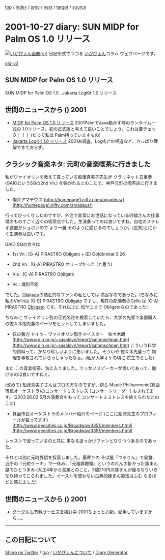 [top](https://igapyon.github.io/diary/) 
 / [index](https://igapyon.github.io/diary/2001/index.html) 
 / [prev](https://igapyon.github.io/diary/2001/ig011026.html) 
 / [next](https://igapyon.github.io/diary/2001/ig011028.html) 
 / [target](https://igapyon.github.io/diary/2001/ig011027.html) 
 / [source](https://github.com/igapyon/diary/blob/gh-pages/2001/ig011027.html.src.md) 

2001-10-27 diary: SUN MIDP for Palm OS 1.0 リリース
=====================================================================================================
[![いがぴょん画像(小)](https://igapyon.github.io/diary/images/iga200306s.jpg "いがぴょん")](https://igapyon.github.io/diary/memo/memoigapyon.html) 日記形式でつづる [いがぴょん](https://igapyon.github.io/diary/memo/memoigapyon.html)コラム ウェブページです。

[old-v2](ig011027-orig.html)

## SUN MIDP for Palm OS 1.0 リリース

SUN MIDP for Palm OS 1.0 , Jakarta LogKit 1.0 リリース




 
## 世間のニュースから () 2001

* [MIDP for Palm OS 1.0 リリース](http://java.sun.com/products/midp4palm/)  2001PalmでJava動かす時のランタイム一式の 1.0リリース。初の正式版と考えて良いことでしょう。これは要チェック！！！ (だって私は Palm持っていますもの)
* [Jakarta LogKit 1.0 リリース](http://jakarta.apache.org/avalon/logkit/index.html)  2001未調査。Log4jとの相違など、さっぱり理解できておらず。

## クラシック音楽ネタ: 元町の音楽喫茶に行きました

私がヴァイオリンを教えて貰っている船津真美子先生が クラリネット五重奏 (GAIOというSQの2nd
Vn.) を弾かれるとのことで、神戸元町の喫茶店に行きました。

* 喫茶アマデウス
  [http://homepage1.nifty.com/amadeus/](http://homepage1.nifty.com/amadeus/)

行ってびっくりしたのですが、外注で非常にお世話になっている砂越さんの仕事場のものすごく近くの喫茶店でした。生演奏ってのは良いですね。自宅のステレオ装置がショボいので より一層 そのように感じるのでしょうか。(苦笑)とにかく生演奏は良いです。

GAIO SQの方々は

* 1st Vn : [G-A] PIRASTRO Obligato + [E] Goldbrokat 0.26
  
* 2nd Vn : [G-A] PIRASTRO オリーブだった (と思う)
  
* Vla : [C-A] PIRASTRO Obligato
  
* Vc : 識別不能

でした。[Obligato](http://www.pirastro.com/fsmyinstrument.html)の熱狂的なファンの私としては 満足なのであった。(ちなみに私のViolinは [G-E]
PIRASTRO [Obligato](http://www.pirastro.com/fsmyinstrument.html) ですし、現在の配偶者のCello は [C-A] PIRASTRO [Obligato](http://www.pirastro.com/fsmyinstrument.html) です。それ以上に 松ヤニまで Obligatoなのであった)

ちなみに ヴァイオリン弦の正式名称を検索していたら、大学の先輩で楽器職人の佐々木朗先輩のページをヒットしてしまいました。

* 弦の張力 ドイツ・ヴァイオリン製作マイスター　佐々木朗
  [http://www.din.or.jp/~sasakivn/report/saitenschpan.htm](http://www.din.or.jp/~sasakivn/report/saitenschpan.htm)
  こういう科学的資料って、かなり珍しいように思いました。そういや 佐々木先輩って
  物理を専攻されていらっしゃったなぁ。(私が大学オケの頃に 院生でらした)

また この音楽喫茶、気に入りました。でっかいスピーカーが置いてあって、聴けるのは良いですねぇ。

(改めて) 船津真美子さんはプロの方なのですが、傍ら Maple Philharmonic(箕面市民オーケストラ)のコンサートミストレス (コンサートリーダー) もされてます。(2003.06.02 5月の演奏会をもって コンサートミストレスを終えられたとのこと)

* 箕面市民オーケストラのメンバー紹介のページ (ここに船津先生のプロフィールが載ってます)[http://www.geocities.co.jp/Broadway/3351/members.html](http://www.geocities.co.jp/Broadway/3351/members.html) 

レッスンで習っているのと共に 単なる追っかけファンとなりつつあるのであった。

それとは別に元町界隈を探索しました。最寄りの そば屋『つるりん』で昼食、近所の『元町ケーキ』で一休み、『元祖豚饅頭』というのれんの掛かった豚まん屋でひとつまみ (大正4年から営業とのこと。3個210円の豚まんが座るなりいきなり持ってこられました。イーストを使わない古典的豚まん製法はふむ なるほどと感じました)

## 世間のニュースから () 2001

* [グーグルも有料サービスを検討中](http://japan.cnet.com/News/2001/Item/011026-7.html)  2001ちょっと心配。愛用していますから。。。

----------------------------------------------------------------------------------------------------

## この日記について

[Share on Twitter](https://twitter.com/intent/tweet?hashtags=igapyon%2Cdiary%2C%E3%81%84%E3%81%8C%E3%81%B4%E3%82%87%E3%82%93&text=SUN+MIDP+for+Palm+OS+1.0+%E3%83%AA%E3%83%AA%E3%83%BC%E3%82%B9&url=https%3A%2F%2Figapyon.github.io%2Fdiary%2F2001%2Fig011027.html) / [top](../index.html/) / [いがぴょんについて](https://igapyon.github.io/diary/memo/memoigapyon.html) / [Diary Generator](https://github.com/igapyon/igapyonv3)

